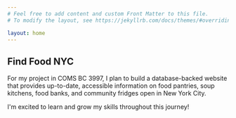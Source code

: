 ```yaml
---
# Feel free to add content and custom Front Matter to this file.
# To modify the layout, see https://jekyllrb.com/docs/themes/#overriding-theme-defaults

layout: home
---
```

## Find Food NYC

For my project in COMS BC 3997, I plan to build a database-backed website that provides up-to-date, accessible information on food pantries, soup kitchens, food banks, and community fridges open in New York City.

I'm excited to learn and grow my skills throughout this journey!
